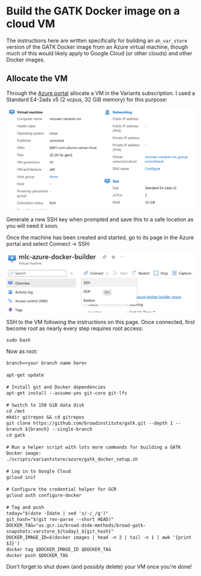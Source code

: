 # Build the GATK Docker image on a cloud VM

The instructions here are written specifically for building an `ah_var_store` version of the GATK Docker image from an
Azure virtual machine, though much of this would likely apply to Google Cloud (or other clouds) and other Docker images.


## Allocate the VM

Through the [Azure portal](https://portal.azure.com/) allocate a VM in the Variants subscription. I used a Standard
E4-2ads v5 (2 vcpus, 32 GiB memory) for this purpose:

![Azure VM for building Docker image](./Azure%20VM%20for%20building%20Docker%20image.png)

Generate a new SSH key when prompted and save this to a safe location as you will need it soon. 

Once the machine has been created and started, go to its page in the Azure portal and select Connect -> SSH:


![Connect to Azure VM](./Azure%20VM%20Connect%20SSH.png)

SSH to the VM following the instructions on this page. Once connected, first become root as nearly every step requires
root access:

```
sudo bash
```

Now as root:

```
branch=<your branch name here>

apt-get update

# Install git and Docker dependencies
apt-get install --assume-yes git-core git-lfs

# Switch to 150 GiB data disk
cd /mnt
mkdir gitrepos && cd gitrepos
git clone https://github.com/broadinstitute/gatk.git --depth 1 --branch ${branch} --single-branch
cd gatk

# Run a helper script with lots more commands for building a GATK Docker image:
./scripts/variantstore/azure/gatk_docker_setup.sh

# Log in to Google Cloud
gcloud init

# Configure the credential helper for GCR
gcloud auth configure-docker

# Tag and push
today="$(date -Idate | sed 's/-/_/g')"
git_hash="$(git rev-parse --short HEAD)"
DOCKER_TAG="us.gcr.io/broad-dsde-methods/broad-gatk-snapshots:varstore_${today}_${git_hash}"
DOCKER_IMAGE_ID=$(docker images | head -n 2 | tail -n 1 | awk '{print $3}')
docker tag $DOCKER_IMAGE_ID $DOCKER_TAG
docker push $DOCKER_TAG
```

Don't forget to shut down (and possibly delete) your VM once you're done!
